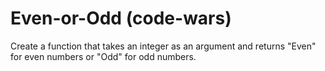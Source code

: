 # Even-or-Odd (code-wars)

Create a function that takes an integer as an argument and returns "Even" for even numbers or "Odd" for odd numbers.
